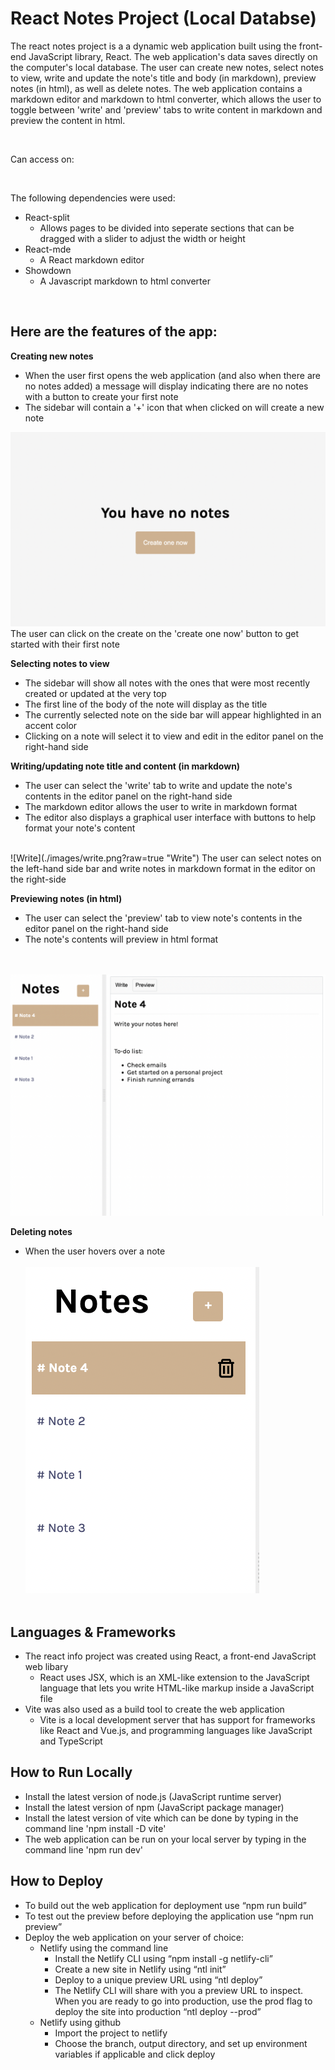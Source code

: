 # React Notes Project (Local Databse)

The react notes project is a a dynamic web application built using the front-end JavaScript library, React. The web application's data saves directly on the computer's local database. The user can create new notes, select notes to view, write and update the note's title and body (in markdown), preview notes (in html), as well as delete notes. The web application contains a markdown editor and markdown to html converter, which allows the user to toggle between 'write' and 'preview' tabs to write content in markdown and preview the content in html.

<br>

Can access on:

<br>

The following dependencies were used:
  - React-split
    - Allows pages to be divided into seperate sections that can be dragged with a slider to adjust the width or height
  - React-mde
    - A React markdown editor
  - Showdown
    - A Javascript markdown to html converter

<br> 

## Here are the features of the app:
**Creating new notes**
  - When the user first opens the web application (and also when there are no notes added) a message will display indicating there are no notes with a button to create your first note
  - The sidebar will contain a '+' icon that when clicked on will create a new note
   
![Create New](./images/create-new.png?raw=true "Create New")
The user can click on the create on the 'create one now' button to get started with their first note
<br>

**Selecting notes to view**
  - The sidebar will show all notes with the ones that were most recently created or updated at the very top
  - The first line of the body of the note will display as the title
  - The currently selected note on the side bar will appear highlighted in an accent color 
  - Clicking on a note will select it to view and edit in the editor panel on the right-hand side
    
**Writing/updating note title and content (in markdown)**
  - The user can select the 'write' tab to write and update the note's contents in the editor panel on the right-hand side
  - The markdown editor allows the user to write in markdown format
  - The editor also displays a graphical user interface with buttons to help format your note's content

<br>
![Write](./images/write.png?raw=true "Write")
The user can select notes on the left-hand side bar and write notes in markdown format in the editor on the right-side

**Previewing notes (in html)**
  - The user can select the 'preview' tab to view note's contents in the editor panel on the right-hand side
  - The note's contents will preview in html format

<br></br>
![Preview](./images/preview.png?raw=true "Preview")

**Deleting notes**
  - When the user hovers over a note
<br></br>
![Delete](./images/delete.png?raw=true "Delete")
<br></br>

## Languages & Frameworks
- The react info project was created using React, a front-end JavaScript web libary
  - React uses JSX, which is an XML-like extension to the JavaScript language that lets you write HTML-like markup inside a JavaScript file
- Vite was also used as a build tool to create the web application
  - Vite is a local development server that has support for frameworks like React and Vue.js, and programming languages like JavaScript and TypeScript 

## How to Run Locally
- Install the latest version of node.js (JavaScript runtime server)
- Install the latest version of npm (JavaScript package manager)
- Install the latest version of vite which can be done by typing in the command line 'npm install -D vite'
- The web application can be run on your local server by typing in the command line 'npm run dev'

## How to Deploy
- To build out the web application for deployment use “npm run build”
- To test out the preview before deploying the application use “npm run preview”
- Deploy the web application on your server of choice:
  - Netlify using the command line
    - Install the Netlify CLI using “npm install -g netlify-cli”
    - Create a new site in Netlify using “ntl init”
    - Deploy to a unique preview URL using “ntl deploy”
    - The Netlify CLI will share with you a preview URL to inspect. When you are ready to go into production, use the prod flag to deploy the site into production “ntl deploy --prod”
  - Netlify using github
    - Import the project to netlify
    - Choose the branch, output directory, and set up environment variables if applicable and click deploy

